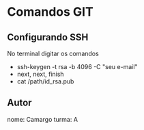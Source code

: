 # Comandos GIT

## Configurando SSH

No terminal digitar os comandos

- ssh-keygen -t rsa -b 4096 -C "seu e-mail"
- next, next, finish
- cat /path/id_rsa.pub

## Autor
nome: Camargo
turma: A